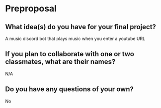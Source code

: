 # Preproposal

## What idea(s) do you have for your final project?

A music discord bot that plays music when you enter a youtube URL

## If you plan to collaborate with one or two classmates, what are their names?

N/A

## Do you have any questions of your own?

No

